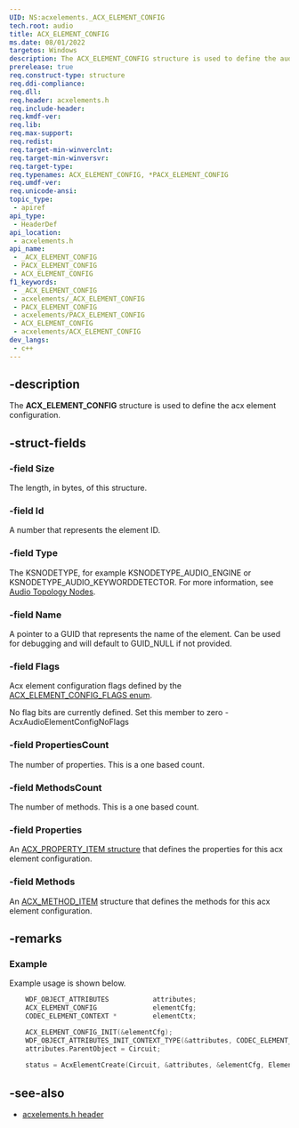 ```yaml
---
UID: NS:acxelements._ACX_ELEMENT_CONFIG
tech.root: audio 
title: ACX_ELEMENT_CONFIG
ms.date: 08/01/2022
targetos: Windows
description: The ACX_ELEMENT_CONFIG structure is used to define the audio element configuration. 
prerelease: true
req.construct-type: structure
req.ddi-compliance: 
req.dll: 
req.header: acxelements.h
req.include-header: 
req.kmdf-ver: 
req.lib: 
req.max-support: 
req.redist: 
req.target-min-winverclnt: 
req.target-min-winversvr: 
req.target-type: 
req.typenames: ACX_ELEMENT_CONFIG, *PACX_ELEMENT_CONFIG
req.umdf-ver: 
req.unicode-ansi: 
topic_type:
 - apiref
api_type:
 - HeaderDef
api_location:
 - acxelements.h
api_name:
 - _ACX_ELEMENT_CONFIG
 - PACX_ELEMENT_CONFIG
 - ACX_ELEMENT_CONFIG
f1_keywords:
 - _ACX_ELEMENT_CONFIG
 - acxelements/_ACX_ELEMENT_CONFIG
 - PACX_ELEMENT_CONFIG
 - acxelements/PACX_ELEMENT_CONFIG
 - ACX_ELEMENT_CONFIG
 - acxelements/ACX_ELEMENT_CONFIG
dev_langs:
 - c++
---
```


## -description

The **ACX_ELEMENT_CONFIG** structure is used to define the acx element configuration. 

## -struct-fields

### -field Size

The length, in bytes, of this structure.

### -field Id

A number that represents the element ID.

### -field Type

The KSNODETYPE, for example KSNODETYPE_AUDIO_ENGINE or KSNODETYPE_AUDIO_KEYWORDDETECTOR. For more information, see [Audio Topology Nodes](/windows-hardware/drivers/audio/audio-topology-nodes).

### -field Name

A pointer to a GUID that represents the name of the element. Can be used for debugging and will default to GUID_NULL if not provided.

### -field Flags

Acx element configuration flags defined by the [ACX_ELEMENT_CONFIG_FLAGS enum](ne-acxelements-acx_element_config_flags.md). 

No flag bits are currently defined. Set this member to zero - AcxAudioElementConfigNoFlags

### -field PropertiesCount

The number of properties. This is a one based count.

### -field MethodsCount

The number of methods. This is a one based count.

### -field Properties

An [ACX_PROPERTY_ITEM structure](/windows-hardware/drivers/ddi/acxrequest/ns-acxrequest-acx_property_item) that defines the properties for this acx element configuration.

### -field Methods

An [ACX_METHOD_ITEM](/windows-hardware/drivers/ddi/acxrequest/ns-acxrequest-acx_method_item) structure that defines the methods for this acx element configuration. 

## -remarks

### Example

Example usage is shown below.

```cpp
    WDF_OBJECT_ATTRIBUTES           attributes;
    ACX_ELEMENT_CONFIG              elementCfg;
    CODEC_ELEMENT_CONTEXT *         elementCtx;

    ACX_ELEMENT_CONFIG_INIT(&elementCfg);
    WDF_OBJECT_ATTRIBUTES_INIT_CONTEXT_TYPE(&attributes, CODEC_ELEMENT_CONTEXT);
    attributes.ParentObject = Circuit;
    
    status = AcxElementCreate(Circuit, &attributes, &elementCfg, Element);
```

## -see-also

- [acxelements.h header](index.md)


